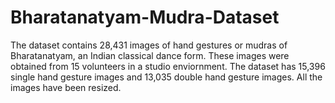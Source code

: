 # Bharatanatyam-Mudra-Dataset
The dataset contains 28,431 images of hand gestures or mudras of Bharatanatyam, an Indian classical dance form. These images were 
obtained from 15 volunteers in a studio enviornment. The dataset has 15,396 single hand gesture images and 13,035 double hand gesture 
images. All the images have been resized. 


